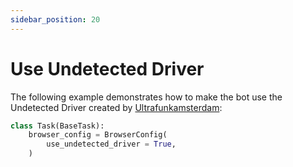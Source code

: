 ```yaml
---
sidebar_position: 20
---
```


# Use Undetected Driver

The following example demonstrates how to make the bot use the Undetected Driver created by [Ultrafunkamsterdam](https://github.com/ultrafunkamsterdam):

```python 
class Task(BaseTask):
    browser_config = BrowserConfig(
        use_undetected_driver = True,
    )
```
